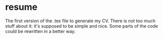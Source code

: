 # resume
The first version of the .tex file to generate my CV.
There is not too much stuff about it: it's supposed to be simple and nice. Some parts of the code could be rewritten in a better way.
